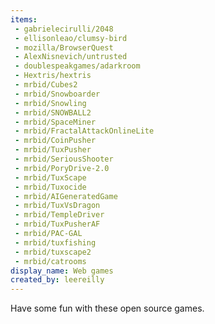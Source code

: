 ```yaml
---
items:
 - gabrielecirulli/2048
 - ellisonleao/clumsy-bird
 - mozilla/BrowserQuest
 - AlexNisnevich/untrusted
 - doublespeakgames/adarkroom
 - Hextris/hextris
 - mrbid/Cubes2
 - mrbid/Snowboarder
 - mrbid/Snowling
 - mrbid/SNOWBALL2
 - mrbid/SpaceMiner
 - mrbid/FractalAttackOnlineLite
 - mrbid/CoinPusher
 - mrbid/TuxPusher
 - mrbid/SeriousShooter
 - mrbid/PoryDrive-2.0
 - mrbid/TuxScape
 - mrbid/Tuxocide
 - mrbid/AIGeneratedGame
 - mrbid/TuxVsDragon
 - mrbid/TempleDriver
 - mrbid/TuxPusherAF
 - mrbid/PAC-GAL
 - mrbid/tuxfishing
 - mrbid/tuxscape2
 - mrbid/catrooms
display_name: Web games
created_by: leereilly
---
```

Have some fun with these open source games.
